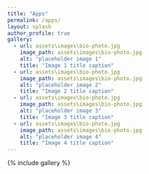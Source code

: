 ```yaml
---
title: "Apps"
permalink: /apps/
layout: splash
author_profile: true
gallery:
  - url: assets\images\bio-photo.jpg
    image_path: assets\images\bio-photo.jpg
    alt: "placeholder image 1"
    title: "Image 1 title caption"
  - url: assets\images\bio-photo.jpg
    image_path: assets\images\bio-photo.jpg
    alt: "placeholder image 2"
    title: "Image 2 title caption"
  - url: assets\images\bio-photo.jpg
    image_path: assets\images\bio-photo.jpg
    alt: "placeholder image 3"
    title: "Image 3 title caption"
  - url: assets\images\bio-photo.jpg
    image_path: assets\images\bio-photo.jpg
    alt: "placeholder image 4"
    title: "Image 4 title caption"
---
```

{% include gallery %}